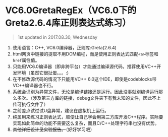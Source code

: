 # VC6.0GretaRegEx（VC6.0下的Greta2.6.4库正则表达式练习）

>1st updated in 2017.08.30, Wednesday

1. 使用语言：C++, VC6.0编译器，正则库:Greta(2.6.4)
2. html网页中链接的提取不用DOM编程，而是使用正则表达式匹配`<a>`标签和`href`属性值。
3. 只能用VC6.0编译器（即非跨平台）才能通过编译源代码，推荐使用VC++开发环境（虽然它很扯蛋。。。:)
3. 在不修改源代码的情况下只能用VC++ 6.0这个IDE，即使是codeblocks带VC++编译器也不行。
2. 系统会识别为异常文件，无论是编译链接还是运行。因此没事就别编译运行那么多次。（涉及第三方库的链接，debug文件夹下有我未知的文件，因此不上传可执行文件了）
3. 之前差点试过试U盘异常，建议在虚拟机上运行。
4. 纯属用来练习正则表达式，顺便让自己学会用第三方库开发C++程序。实际要实现如此简单的功能不需要这么复杂，而且C/C++处理字符串也没有优势。
5. ~~其他详细设计见实验报告。~~（好好学习吧）